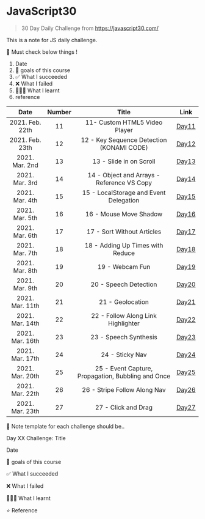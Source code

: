 # JavaScript30

> 30 Day Daily Challenge from https://javascript30.com/

This is a note for JS daily challenge.

🍏 Must check below things !

1. Date
2. 💙 goals of this course
3. ✅ What I succeeded
4. ❌ What I failed
5. 👩🏻‍💻 What I learnt
6. reference

|      Date       | Number |                       Title                        |             Link             |
| :-------------: | :----: | :------------------------------------------------: | :--------------------------: |
| 2021. Feb. 22th |   11   |           11- Custom HTML5 Video Player            | [Day11](chapter11/README.md) |
| 2021. Feb. 23th |   12   |     12 - Key Sequence Detection (KONAMI CODE)      | [Day12](chapter12/README.md) |
| 2021. Mar. 2nd  |   13   |              13 - Slide in on Scroll               | [Day13](chapter13/README.md) |
| 2021. Mar. 3rd  |   14   |     14 - Object and Arrays - Reference VS Copy     | [Day14](chapter14/README.md) |
| 2021. Mar. 4th  |   15   |       15 - LocalStorage and Event Delegation       | [Day15](chapter15/README.md) |
| 2021. Mar. 5th  |   16   |               16 - Mouse Move Shadow               | [Day16](chapter16/README.md) |
| 2021. Mar. 6th  |   17   |             17 - Sort Without Articles             | [Day17](chapter17/README.md) |
| 2021. Mar. 7th  |   18   |          18 - Adding Up Times with Reduce          | [Day18](chapter18/README.md) |
| 2021. Mar. 8th  |   19   |                  19 - Webcam Fun                   | [Day19](chapter19/README.md) |
| 2021. Mar. 9th  |   20   |               20 - Speech Detection                | [Day20](chapter20/README.md) |
| 2021. Mar. 11th |   21   |                  21 - Geolocation                  | [Day21](chapter21/README.md) |
| 2021. Mar. 14th |   22   |         22 - Follow Along Link Highlighter         | [Day22](chapter22/README.md) |
| 2021. Mar. 16th |   23   |               23 - Speech Synthesis                | [Day23](chapter23/README.md) |
| 2021. Mar. 17th |   24   |                  24 - Sticky Nav                   | [Day24](chapter24/README.md) |
| 2021. Mar. 20th |   25   | 25 - Event Capture, Propagation, Bubbling and Once | [Day25](chapter25/README.md) |
| 2021. Mar. 22th |   26   |            26 - Stripe Follow Along Nav            | [Day26](chapter26/README.md) |
| 2021. Mar. 23th |   27   |                27 - Click and Drag                 | [Day27](chapter27/README.md) |

📝 Note template for each challenge should be..

Day XX Challenge: Title

Date

💙 goals of this course

✅ What I succeeded

❌ What I failed

👩🏻‍💻 What I learnt

⭐️ Reference
